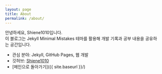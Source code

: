 ```yaml
---
layout: page
title: About
permalink: /about/
---
```


안녕하세요, Shiene1010입니다.  
이 블로그는 Jekyll Minimal Mistakes 테마를 활용해 개발 기록과 공부 내용을 공유하는 공간입니다.

- 관심 분야: Jekyll, GitHub Pages, 웹 개발
- 깃허브: [Shiene1010](https://github.com/Shiene1010)
- [메인으로 돌아가기]({{ site.baseurl }}/)
